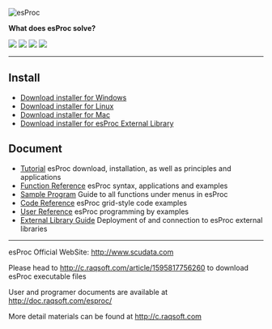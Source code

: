 ![esProc](https://github.com/SPLWare/esProc/blob/master/logo/esProc1.jpg)

 **What does esProc solve?**
 
[![](https://github.com/SPLWare/esProc/blob/master/logo/1.png)](http://www.scudata.com/html/file-processor.html)
[![](https://github.com/SPLWare/esProc/blob/master/logo/2.png)](http://www.scudata.com/html/sql-enhancer.html)
[![](https://github.com/SPLWare/esProc/blob/master/logo/3.png)](http://www.scudata.com/html/report-data-source.html) 
[![](https://github.com/SPLWare/esProc/blob/master/logo/4.png)](http://www.scudata.com/html/java-computing-layer.html)

-----------------------------------------------------------------------------------------------------------------------

Install
-----------------------------------------------------------------------------------------------------------------------

*   [Download installer for Windows](http://www.raqsoft.com/raqesproc/update/esProc-install-20211104.zip)
*   [Download installer for Linux](http://www.raqsoft.com/raqesproc/update/esProc-20211104_linux.zip)
*   [Download installer for Mac](http://www.raqsoft.com/raqesproc/update/esProc-20211104_mac_en.zip)
*   [Download installer for esProc External Library](http://www.raqsoft.com/raqextlib/update/extlib-20211104.zip)


Document
-----------------------------------------------------------------------------------------------------------------------

*   [Tutorial](http://doc.raqsoft.com/esproc/tutorial/) esProc download, installation, as well as principles and applications
*   [Function Reference](http://doc.raqsoft.com/esproc/func/) esProc syntax, applications and examples
*   [Sample Program](http://doc.raqsoft.com/esproc/spd/) Guide to all functions under menus in esProc
*   [Code Reference](http://doc.raqsoft.com/esproc/coderefer/ ) esProc grid-style code examples
*   [User Reference](http://doc.raqsoft.com/esproc/manual/) esProc programming by examples
*   [External Library Guide](http://doc.raqsoft.com/esproc/ext/) Deployment of and connection to esProc external libraries

-----------------------------------------------------------------------------------------------------------------------

esProc Official WebSite: http://www.scudata.com

Please head to http://c.raqsoft.com/article/1595817756260 to download esProc executable files

User and programer documents are available at http://doc.raqsoft.com/esproc/

More detail materials can be found at http://c.raqsoft.com
